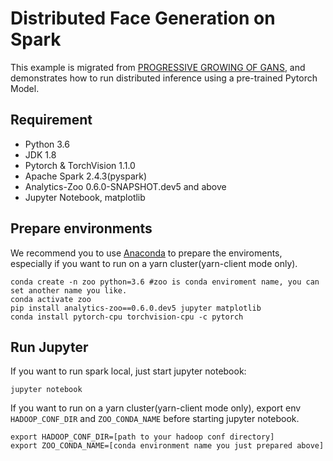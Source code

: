 # Distributed Face Generation on Spark

This example is migrated from [PROGRESSIVE GROWING OF GANS](https://pytorch.org/hub/facebookresearch_pytorch-gan-zoo_pgan/), and demonstrates how to run distributed inference using a pre-trained Pytorch Model.

## Requirement
* Python 3.6
* JDK 1.8
* Pytorch & TorchVision 1.1.0
* Apache Spark 2.4.3(pyspark)
* Analytics-Zoo 0.6.0-SNAPSHOT.dev5 and above
* Jupyter Notebook, matplotlib

## Prepare environments
We recommend you to use [Anaconda](https://www.anaconda.com/distribution/#linux) to prepare the enviroments, especially if you want to run on a yarn cluster(yarn-client mode only). 
```
conda create -n zoo python=3.6 #zoo is conda enviroment name, you can set another name you like.
conda activate zoo
pip install analytics-zoo==0.6.0.dev5 jupyter matplotlib
conda install pytorch-cpu torchvision-cpu -c pytorch
```

## Run Jupyter
If you want to run spark local, just start jupyter notebook:
```
jupyter notebook
```

If you want to run on a yarn cluster(yarn-client mode only), export env `HADOOP_CONF_DIR` and `ZOO_CONDA_NAME` before starting jupyter notebook.
```
export HADOOP_CONF_DIR=[path to your hadoop conf directory]
export ZOO_CONDA_NAME=[conda environment name you just prepared above]
```

